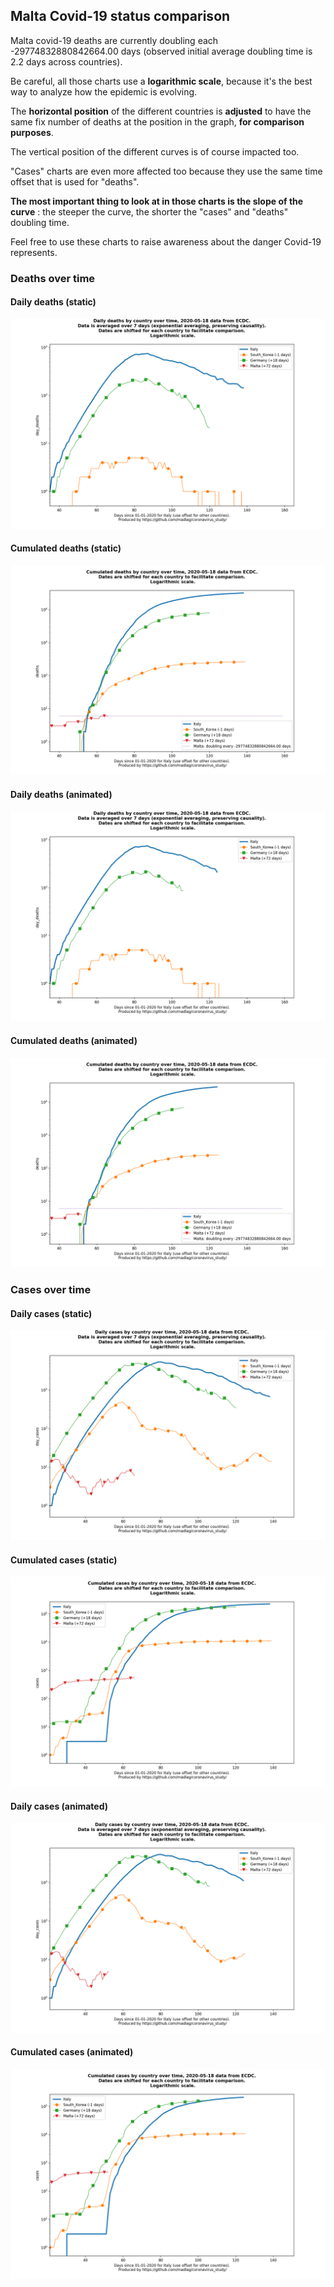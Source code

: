 ## Malta Covid-19 status comparison 

Malta covid-19 deaths are currently doubling each -29774832880842664.00 days (observed initial average doubling time is 2.2 days across countries).



Be careful, all those charts use a **logarithmic scale**, because it's the best way to analyze how the epidemic is evolving.
 
The **horizontal position** of the different countries is **adjusted** to have the same fix number of deaths at the position in the graph, **for comparison purposes**.

The vertical position of the different curves is of course impacted too.

"Cases" charts are even more affected too because they use the same time offset that is used for "deaths".

**The most important thing to look at in those charts is the slope of the curve** : the steeper the curve, the shorter the "cases" and "deaths" doubling time.

Feel free to use these charts to raise awareness about the danger Covid-19 represents. 


 
### Deaths over time
 
#### Daily deaths (static)
![Malta covid-19 daily deaths static chart](https://raw.githubusercontent.com/madlag/coronavirus_study/master/notebooks/graphs/2020-05-18/countries/Malta/2020-05-18_Malta_day_deaths.png "Malta covid-19 day_deaths static chart")   
 
#### Cumulated deaths (static)
![Malta covid-19 cumulated deaths static chart](https://raw.githubusercontent.com/madlag/coronavirus_study/master/notebooks/graphs/2020-05-18/countries/Malta/2020-05-18_Malta_deaths.png "Malta covid-19 deaths static chart")   
 
#### Daily deaths (animated)
![Malta covid-19 daily deaths animated chart](https://raw.githubusercontent.com/madlag/coronavirus_study/master/notebooks/graphs/2020-05-18/countries/Malta/2020-05-18_Malta_day_deaths.gif "Malta covid-19 day_deaths animated chart")   
 
#### Cumulated deaths (animated)
![Malta covid-19 cumulated deaths animated chart](https://raw.githubusercontent.com/madlag/coronavirus_study/master/notebooks/graphs/2020-05-18/countries/Malta/2020-05-18_Malta_deaths.gif "Malta covid-19 deaths animated chart")   

 
### Cases over time
 
#### Daily cases (static)
![Malta covid-19 daily cases static chart](https://raw.githubusercontent.com/madlag/coronavirus_study/master/notebooks/graphs/2020-05-18/countries/Malta/2020-05-18_Malta_day_cases.png "Malta covid-19 day_cases static chart")   
 
#### Cumulated cases (static)
![Malta covid-19 cumulated cases static chart](https://raw.githubusercontent.com/madlag/coronavirus_study/master/notebooks/graphs/2020-05-18/countries/Malta/2020-05-18_Malta_cases.png "Malta covid-19 cases static chart")   
 
#### Daily cases (animated)
![Malta covid-19 daily cases animated chart](https://raw.githubusercontent.com/madlag/coronavirus_study/master/notebooks/graphs/2020-05-18/countries/Malta/2020-05-18_Malta_day_cases.gif "Malta covid-19 day_cases animated chart")   
 
#### Cumulated cases (animated)
![Malta covid-19 cumulated cases animated chart](https://raw.githubusercontent.com/madlag/coronavirus_study/master/notebooks/graphs/2020-05-18/countries/Malta/2020-05-18_Malta_cases.gif "Malta covid-19 cases animated chart")   

